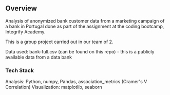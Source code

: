 ## Overview

Analysis of anonymized bank customer data from a marketing campaign of a bank in Portugal done as part of the assignment at the coding bootcamp, Integrify Academy.

This is a group project carried out in our team of 2. 

Data used: bank-full.csv (can be found on this repo) - this is a publicly available data from a data bank

### Tech Stack

Analysis: Python, numpy, Pandas, association_metrics (Cramer's V Correlation)
Visualization: matplotlib, seaborn
